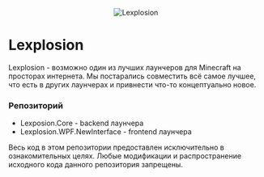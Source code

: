 
<p align="center">
<img alt="Lexplosion" src="https://github-production-user-asset-6210df.s3.amazonaws.com/114292165/435199190-714f3798-be6c-4d07-9c92-441467fc4f64.png?X-Amz-Algorithm=AWS4-HMAC-SHA256&X-Amz-Credential=AKIAVCODYLSA53PQK4ZA%2F20250420%2Fus-east-1%2Fs3%2Faws4_request&X-Amz-Date=20250420T144539Z&X-Amz-Expires=300&X-Amz-Signature=e387133fe3c09aa17e6391f7b36c58d9aaf4f71cb2b57a5502a6b136466b9fc6&X-Amz-SignedHeaders=host" />
</p>

# Lexplosion

Lexplosion - возможно один из лучших лаунчеров для Minecraft на просторах интернета. Мы постарались совместить всё самое лучшее, что есть в других лаунчерах и привнести что-то концептуально новое.

### Репозиторий
- Lexposion.Core - backend лаунчера
- Lexplosion.WPF.NewInterface - frontend лаунчера

Весь код в этом репозитории предоставлен исключительно в ознакомительных целях. 
Любые модификации и распространение исходного кода данного репозитория запрещены.
